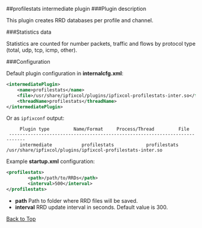 ##<a name="top"></a>profilestats intermediate plugin
###Plugin description

This plugin creates RRD databases per profile and channel.

###Statistics data

Statistics are counted for number packets, traffic and flows by protocol type (total, udp, tcp, icmp, other).

###Configuration

Default plugin configuration in **internalcfg.xml**:

```xml
<intermediatePlugin>
	<name>profilestats</name>
	<file>/usr/share/ipfixcol/plugins/ipfixcol-profilestats-inter.so</file>
	<threadName>profilestats</threadName>
</intermediatePlugin>
```

Or as `ipfixconf` output:
  
```
     Plugin type         Name/Format     Process/Thread         File        
 ----------------------------------------------------------------------------
	 intermediate           profilestats            profilestats          /usr/share/ipfixcol/plugins/ipfixcol-profilestats-inter.so
```

Example **startup.xml** configuration:

```xml
<profilestats>
        <path>/path/to/RRDs</path>
        <interval>500</interval>
</profilestats>
```
*  **path** Path to folder where RRD files will be saved.
*  **interval** RRD update interval in seconds. Default value is 300.

[Back to Top](#top)
